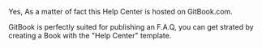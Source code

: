 Yes, As a matter of fact this Help Center is hosted on GitBook.com.

GitBook is perfectly suited for publishing an F.A.Q, you can get strated by creating a Book with the "Help Center" template.
